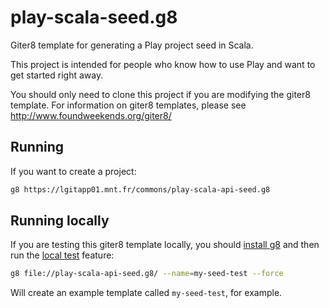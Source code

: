 # play-scala-seed.g8

Giter8 template for generating a Play project seed in Scala.

This project is intended for people who know how to use Play and want to get started right away.

You should only need to clone this project if you are modifying the giter8 template.  For information on giter8 templates, please see <http://www.foundweekends.org/giter8/>

## Running

If you want to create a project:

```bash
g8 https://lgitapp01.mnt.fr/commons/play-scala-api-seed.g8
```

## Running locally

If you are testing this giter8 template locally, you should [install g8](http://www.foundweekends.org/giter8/setup.html) and then run the [local test](http://www.foundweekends.org/giter8/testing.html) feature:

```bash
g8 file://play-scala-api-seed.g8/ --name=my-seed-test --force
```

Will create an example template called `my-seed-test`, for example.
